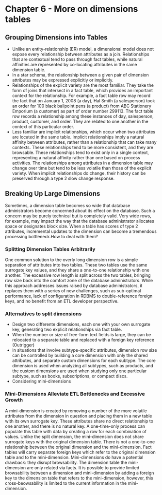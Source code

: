 # Chapter 6 - More on dimensions tables

## Grouping Dimensions into Tables

- Unlike an entity-relationship (ER) model, a dimensional model does not expose every relationship between attributes as a join. Relationships that are contextual tend to pass through fact tables, while natural affinities are represented by co-locating attributes in the same dimension table.
- In a star schema, the relationship between a given pair of dimension attributes may be expressed explicitly or implicitly. 
- Relationships of the explicit variety are the most familiar. They take the form of joins that intersect in a fact table, which provides an important context for the relationship. For example, a fact table row may record the fact that on January 1, 2008 (a day), Hal Smith (a salesperson) took an order for 100 black ballpoint pens (a product) from ABC Stationery Emporium (a customer) as part of order number 299113. The fact table row records a relationship among these instances of day, salesperson, product, customer, and order. They are related to one another in the context of this particular order.  
- Less familiar are implicit relationships, which occur when two attributes are located in the same table. Implicit relationships imply a natural affinity between attributes, rather than a relationship that can take many contexts. These relationships tend to be more consistent, and they are browsable. These relationships tend to exist only in a single context, representing a natural affinity rather than one based on process activities. The relationships among attributes in a dimension table may change over time but tend to be less volatile than those of the explicit variety. When implicit relationships do change, their history can be preserved through a type 2 slow change response.  

## Breaking Up Large Dimensions
Sometimes, a dimension table becomes so wide that database administrators become concerned about its effect on the database. Such a concern may be purely technical but is completely valid. Very wide rows, for example, may impact the way that the database administrator allocates space or designates block size. When a table has scores of type 2 attributes, incremental updates to the dimension can become a tremendous processing bottleneck.How to deal with them?

### Splitting Dimension Tables Arbitrarily
One common solution to the overly long dimension row is a simple separation of attributes into two tables. These two tables use the same surrogate key values, and they share a one-to-one relationship with one another. The excessive row length is split across the two tables, bringing row size back into the comfort zone of the
database administrators.
While this approach addresses issues raised by database administrators, it replaces them with a series of new challenges, such as sub-optimal performance, lack of configuration in RDBMS to double-reference foreign keys, and no benefit from an ETL developer perspective.
### Alternatives to split dimensions

- Design two differente dimensions, each one with your own surrogate key, generating two explicit relationships via fact table.
- When the number or size of free-form text fields is large, they can be relocated to a separate table and replaced with a foreign key reference (Outrigger)
- In situations that involve subtype-specific attributes, dimension row size can be controlled by building a core dimension with only the shared attributes, and separate custom dimensions for each subtype. The core dimension is used when analyzing all subtypes, such as products, and the custom dimensions are used when studying only one particular subtype, such as books, subscriptions, or compact discs.
- Considering mini-dimensions

### Mini-Dimensions Alleviate ETL Bottlenecks and Excessive Growth

A mini-dimension is created by removing a number of the more volatile attributes from the dimension in question and placing them in a new table with its own surrogate key. These attributes share no direct relationship to one another, and there is no natural key. A one-time-only process can populate this table with data by creating a row for each combination of values.
Unlike the split dimension, the mini-dimension does not share surrogate keys with the original dimension table. There is not a one-to-one relationship between the original dimension and the mini-dimension. Fact tables will carry separate foreign keys which refer to the original dimension table and to the mini-dimension.
Mini-dimensions do have a potential drawback: they disrupt browsability. The dimension table the mini-dimension are only related via facts.
It is possible to provide limited browsability between a dimension and mini-dimension by adding a foreign key to the dimension table that refers to the mini-dimension, however, this cross-beowsability is limited to the current information in the mini-dimension. 

